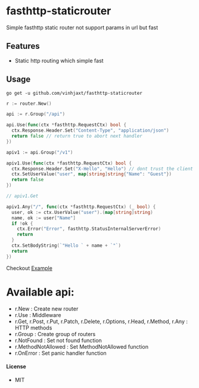 # fasthttp-staticrouter
Simple fasthttp static router not support params in url but fast

## Features

- Static http routing which simple fast

## Usage
`go get -u github.com/vinhjaxt/fasthttp-staticrouter`

```go
r := router.New()

api := r.Group("/api")

api.Use(func(ctx *fasthttp.RequestCtx) bool {
  ctx.Response.Header.Set("Content-Type", "application/json")
  return false // return true to abort next handler
})

apiv1 := api.Group("/v1")

apiv1.Use(func(ctx *fasthttp.RequestCtx) bool {
  ctx.Response.Header.Set("X-Hello", "Hello") // dont trust the client
  ctx.SetUserValue("user", map[string]string{"Name": "Guest"})
  return false
})

// apiv1.Get

apiv1.Any("/", func(ctx *fasthttp.RequestCtx) (_ bool) {
  user, ok := ctx.UserValue("user").(map[string]string)
  name, ok := user["Name"]
  if !ok {
    ctx.Error("Error", fasthttp.StatusInternalServerError)
    return
  }
  ctx.SetBodyString(`"Hello ` + name + `"`)
  return
})
```
Checkout [Example](example/main.go)

# Available api:
  - r.New : Create new router
  - r.Use : Middleware
  - r.Get, r.Post, r.Put, r.Patch, r.Delete, r.Options, r.Head, r.Method, r.Any : HTTP methods
  - r.Group : Create group of routers
  - r.NotFound : Set not found function
  - r.MethodNotAllowed : Set MethodNotAllowed function
  - r.OnError : Set panic handler function 
#### License
- MIT
